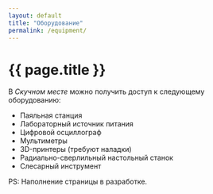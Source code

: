 ```yaml
---
layout: default
title: "Оборудование"
permalink: /equipment/
---
```


# [](#header-1) {{ page.title }}

В *Скучном месте* можно получить доступ к следующему оборудованию:
* Паяльная станция
* Лабораторный источник питания
* Цифровой осциллограф
* Мультиметры
* 3D-принтеры (требуют наладки)
* Радиально-сверлильный настольный станок
* Слесарный инструмент

PS: Наполнение страницы в разработке.


